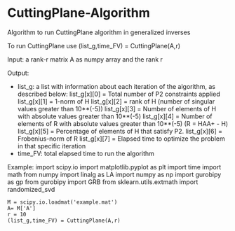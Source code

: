 # CuttingPlane-Algorithm
Algorithm to run CuttingPlane algorithm in generalized inverses

To run CuttingPlane use (list_g,time_FV) = CuttingPlane(A,r)

Input: a rank-r matrix A as numpy array and the rank r

Output:
- list_g: a list with information about each iteration of the algorithm, as described below:
    list_g[x][0] = Total number of P2 constraints applied
    list_g[x][1] = 1-norm of H
    list_g[x][2] = rank of H (number of singular values greater than 10**(-5))
    list_g[x][3] = Number of elements of H with absolute values greater than 10**(-5)
    list_g[x][4] = Number of elements of R with absolute values greater than 10**(-5) (R = HAA+ - H)
    list_g[x][5] = Percentage of elements of H that satisfy P2.
    list_g[x][6] = Frobenius-norm of R
    list_g[x][7] = Elapsed time to optimize the problem in that specific iteration
- time_FV: total elapsed time to run the algorithm


Example:
    import scipy.io
    import matplotlib.pyplot as plt
    import time
    import math
    from numpy import linalg as LA
    import numpy as np
    import gurobipy as gp
    from gurobipy import GRB
    from sklearn.utils.extmath import randomized_svd
    
    M = scipy.io.loadmat('example.mat')
    A= M['A']
    r = 10
    (list_g,time_FV) = CuttingPlane(A,r) 
